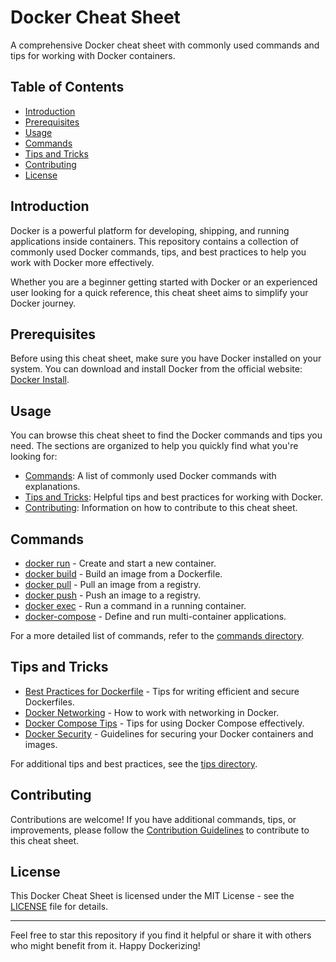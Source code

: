 # Docker Cheat Sheet

A comprehensive Docker cheat sheet with commonly used commands and tips for working with Docker containers.

## Table of Contents

- [Introduction](#introduction)
- [Prerequisites](#prerequisites)
- [Usage](#usage)
- [Commands](#commands)
- [Tips and Tricks](#tips-and-tricks)
- [Contributing](#contributing)
- [License](#license)

## Introduction

Docker is a powerful platform for developing, shipping, and running applications inside containers. This repository contains a collection of commonly used Docker commands, tips, and best practices to help you work with Docker more effectively.

Whether you are a beginner getting started with Docker or an experienced user looking for a quick reference, this cheat sheet aims to simplify your Docker journey.

## Prerequisites

Before using this cheat sheet, make sure you have Docker installed on your system. You can download and install Docker from the official website: [Docker Install](https://docs.docker.com/get-docker/).

## Usage

You can browse this cheat sheet to find the Docker commands and tips you need. The sections are organized to help you quickly find what you're looking for:

- [Commands](#commands): A list of commonly used Docker commands with explanations.
- [Tips and Tricks](#tips-and-tricks): Helpful tips and best practices for working with Docker.
- [Contributing](#contributing): Information on how to contribute to this cheat sheet.

## Commands

- [docker run](commands/docker-run.md) - Create and start a new container.
- [docker build](commands/docker-build.md) - Build an image from a Dockerfile.
- [docker pull](commands/docker-pull.md) - Pull an image from a registry.
- [docker push](commands/docker-push.md) - Push an image to a registry.
- [docker exec](commands/docker-exec.md) - Run a command in a running container.
- [docker-compose](commands/docker-compose.md) - Define and run multi-container applications.

For a more detailed list of commands, refer to the [commands directory](commands/).

## Tips and Tricks

- [Best Practices for Dockerfile](tips/best-practices-for-dockerfile.md) - Tips for writing efficient and secure Dockerfiles.
- [Docker Networking](tips/docker-networking.md) - How to work with networking in Docker.
- [Docker Compose Tips](tips/docker-compose-tips.md) - Tips for using Docker Compose effectively.
- [Docker Security](tips/docker-security.md) - Guidelines for securing your Docker containers and images.

For additional tips and best practices, see the [tips directory](tips/).

## Contributing

Contributions are welcome! If you have additional commands, tips, or improvements, please follow the [Contribution Guidelines](CONTRIBUTING.md) to contribute to this cheat sheet.

## License

This Docker Cheat Sheet is licensed under the MIT License - see the [LICENSE](LICENSE) file for details.

---

Feel free to star this repository if you find it helpful or share it with others who might benefit from it. Happy Dockerizing!
